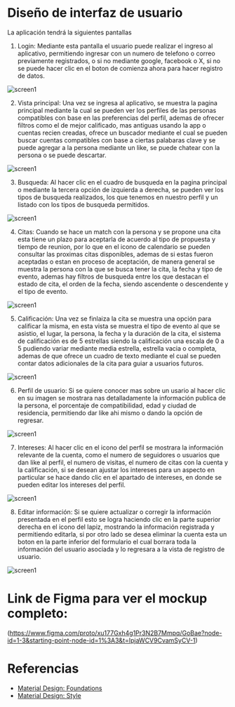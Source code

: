 # Diseño de interfaz de usuario

La aplicación tendrá la siguientes pantallas

1. Login: Mediante esta pantalla el usuario puede realizar el ingreso al aplicativo, permitiendo ingresar con un numero de telefono o correo previamente registrados, o si no mediante google, facebook o X, si no se puede hacer clic en el boton de comienza ahora para hacer registro de datos.

![screen1](images/login.png)

2. Vista principal: Una vez se ingresa al aplicativo, se muestra la pagina principal mediante la cual se pueden ver los perfiles de las personas compatibles con base en las preferencias del perfil, ademas de ofrecer filtros como el de mejor calificado, mas antiguas usando la app o cuentas recien creadas, ofrece un buscador mediante el cual se pueden buscar cuentas compatibles con base a ciertas palabaras clave y se puede agregar a la persona mediante un like, se puede chatear con la persona o se puede descartar.

![screen1](images/Vista_principal.png)

3. Busqueda: Al hacer clic en el cuadro de busqueda en la pagina principal o mediante la tercera opción de izquierda a derecha, se pueden ver los tipos de busqueda realizados, los que tenemos en nuestro perfil y un listado con los tipos de busqueda permitidos.

![screen1](images/busqueda.png)


4. Citas: Cuando se hace un match con la persona y se propone una cita esta tiene un plazo para aceptarla de acuerdo al tipo de propuesta y tiempo de reunion, por lo que en el icono de calendario se pueden consultar las proximas citas disponibles, ademas de si estas fueron aceptadas o estan en proceso de aceptación, de manera general se muestra la persona con la que se busca tener la cita, la fecha y tipo de evento, ademas hay filtros de busqueda entre los que destacan el estado de cita, el orden de la fecha, siendo ascendente o descendente y el tipo de evento.

![screen1](images/Citas.png)

5. Calificación: Una vez se finlaiza la cita se muestra una opción para calificar la misma, en esta vista se muestra el tipo de evento al que se asistio, el lugar, la persona, la fecha y la duración de la cita, el sistema de calificación es de 5 estrellas siendo la calificación una escala de 0 a 5 pudiendo variar mediante media estrella, estrella vacia o completa, ademas de que ofrece un cuadro de texto mediante el cual se pueden contar datos adicionales de la cita para guiar a usuarios futuros.

![screen1](images/Calificación.png)

6. Perfil de usuario: Si se quiere conocer mas sobre un usario al hacer clic en su imagen se mostrara nas detalladamente la información publica de la persona, el porcentaje de compatibilidad, edad y ciudad de residencia, permitiendo dar like ahi mismo o dando la opción de regresar.

![screen1](images/Ver_perfil.png)

7. Intereses: Al hacer clic en el icono del perfil se mostrara la información relevante de la cuenta, como el numero de seguidores o usuarios que dan like al perfil, el numero de visitas, el numero de citas con la cuenta y la calificación, si se desean ajustar los intereses para un aspecto en particular se hace dando clic en el apartado de intereses, en donde se pueden editar los intereses del perfil.

![screen1](images/Intereses.png)

8. Editar información: Si se quiere actualizar o corregir la información presentada en el perfil esto se logra haciendo clic en la parte superior derecha en el icono del lapiz, mostrando la información registrada y permitiendo editarla, si por otro lado se desea eliminar la cuenta esta un boton en la parte inferior del formulario el cual borrara toda la información del usuario asociada y lo regresara a la vista de registro de usuario.

![screen1](images/editar_datos.png)
# Link de Figma para ver el mockup completo: 
 (https://www.figma.com/proto/xu177Gxh4g1Pr3N2B7Mmpq/GoBae?node-id=1-3&starting-point-node-id=1%3A3&t=IpjaWCV9CvamSyCV-1)
 
# Referencias

- [Material Design: Foundations](https://m3.material.io/foundations)
- [Material Design: Style](https://m3.material.io/styles)
